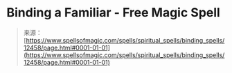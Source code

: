 <!--yml
category: 未分类
date: 2024-06-12 18:50:12
-->

# Binding a Familiar - Free Magic Spell

> 来源：[https://www.spellsofmagic.com/spells/spiritual_spells/binding_spells/12458/page.html#0001-01-01](https://www.spellsofmagic.com/spells/spiritual_spells/binding_spells/12458/page.html#0001-01-01)